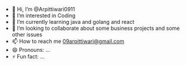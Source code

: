- 👋 Hi, I’m @Arpittiwari0911
- 👀 I’m interested in Coding 
- 🌱 I’m currently learning java and golang and react
- 💞️ I’m looking to collaborate about some business projects and some other issues 
- 📫 How to reach me 09arpittiwari@gmail.com
- 😄 Pronouns: ...
- ⚡ Fun fact: ...

<!---
Arpittiwari0911/Arpittiwari0911 is a ✨ special ✨ repository because its `README.md` (this file) appears on your GitHub profile.
You can click the Preview link to take a look at your changes.
--->
